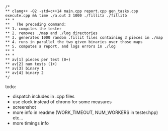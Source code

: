 
```
/*
** clang++ -O2 -std=c++14 main.cpp report.cpp gen_tasks.cpp execute.cpp && time ./a.out 3 1000 ./fillita ./fillitb
** *
**   The preceding command:
** 1. compiles the tester
** 2. removes ./map and ./log directories
** 3. generates 1000 random .fillit files containing 3 pieces in ./map
** 4. runs in parallel the two given binaries over those maps
** 5. computes a report, and logs errors in ./log
** *
** *
** av[1] pieces per test (0+)
** av[2] num tests (1+)
** av[3] binary 1
** av[4] binary 2
*/
```
todo:
- dispatch includes in .cpp files
- use clock instead of chrono for some measures
- screenshot
- more info in readme (WORK_TIMEOUT, NUM_WORKERS in tester.hpp) etc...
- more timings info
